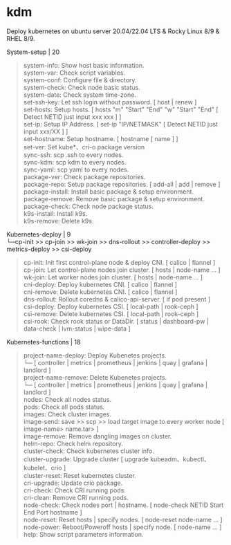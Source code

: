 # kdm

Deploy kubernetes on ubuntu server 20.04/22.04 LTS & Rocky Linux 8/9 & RHEL 8/9.  
  
System-setup | 20
 > system-info: Show host basic information.  
 > system-var: Check script variables.  
 > system-conf: Configure file & directory.  
 > system-check: Check node basic status.  
 > system-date: Check system time-zone.  
 > set-ssh-key: Let ssh login without password. [ host | renew ]  
 > set-hosts: Setup hosts. [ hosts "m" "Start" "End" "w" "Start" "End" [ Detect NETID just input xxx xxx ] ]  
 > set-ip: Setup IP Address. [ set-ip "IP/NETMASK" [ Detect NETID just input xxx/XX ] ]  
 > set-hostname: Setup hostname. [ hostname [ name ] ]  
 > set-ver: Set kube*、cri-o package version  
 > sync-ssh: scp .ssh to every nodes.  
 > sync-kdm: scp kdm to every nodes.  
 > sync-yaml: scp yaml to every nodes.  
 > package-ver: Check package repositories.  
 > package-repo: Setup package repositories. [ add-all | add | remove ]  
 > package-install: Install basic package & setup environment.  
 > package-remove: Remove basic package & setup environment.  
 > package-check: Check node package status.  
 > k9s-install: Install k9s.  
 > k9s-remove: Delete k9s.  

Kubernetes-deploy | 9  
  └─cp-init >> cp-join >> wk-join >> dns-rollout >> controller-deploy >> metrics-deploy >> csi-deploy
 > cp-init: Init first control-plane node & deploy CNI. [ calico | flannel ]  
 > cp-join:  Let control-plane nodes join cluster. [ hosts | node-name ... ]  
 > wk-join: Let worker nodes join cluster. [ hosts | node-name ... ]  
 > cni-deploy: Deploy kubernetes CNI. [ calico | flannel ]  
 > cni-remove: Delete kubernetes CNI. [ calico | flannel ]  
 > dns-rollout: Rollout coredns & calico-api-server. [ if pod present ]  
 > csi-deploy: Deploy kubernetes CSI. [ local-path | rook-ceph ]  
 > csi-remove: Delete kubernetes CSI. [ local-path | rook-ceph ]  
 > csi-rook: Check rook status or DataDir. [ status | dashboard-pw | data-check | lvm-status | wipe-data ]  

Kubernetes-functions | 18
 > project-name-deploy: Deploy Kubenetes projects.  
  └─ [ controller | metrics | prometheus | jenkins | quay | grafana | landlord  ]  
 > project-name-remove: Delete Kubenetes projects.  
  └─ [ controller | metrics | prometheus | jenkins | quay | grafana | landlord  ]  
 > nodes: Check all nodes status.  
 > pods: Check all pods status.  
 > images: Check cluster images.  
 > image-send: save >> scp >> load target image to every worker node [ image-name> name.tar> ]  
 > image-remove: Remove dangling images on cluster.  
 > helm-repo: Check helm repository.  
 > cluster-check: Check kubernetes cluster info.  
 > cluster-upgrade: Upgrade cluster [ upgrade kubeadm、kubectl、kubelet、crio ]  
 > cluster-reset: Reset kubernetes cluster.  
 > cri-upgrade: Update crio package.  
 > cri-check: Check CRI running pods.  
 > cri-clean: Remove CRI running pods.  
 > node-check: Check nodes port | hostname. [ node-check NETID Start End Port hostname ]  
 > node-reset: Reset hosts | specify nodes. [ node-reset node-name ... ]  
 > node-power: Reboot/Poweroff hosts | specify node. [ node-name ... ]  
 > help: Show script parameters information.  